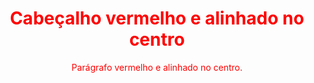 <!DOCYPE html>
<html>
  <head>
      <style>
        .center {
            text-align: center;
            color: red;
      }
    </style>
  </head>
<body>
      
  <h1 class="center">Cabeçalho vermelho e alinhado no centro</h1>
  <p class="center">Parágrafo vermelho e alinhado no centro.</p>

</body>
</html>
